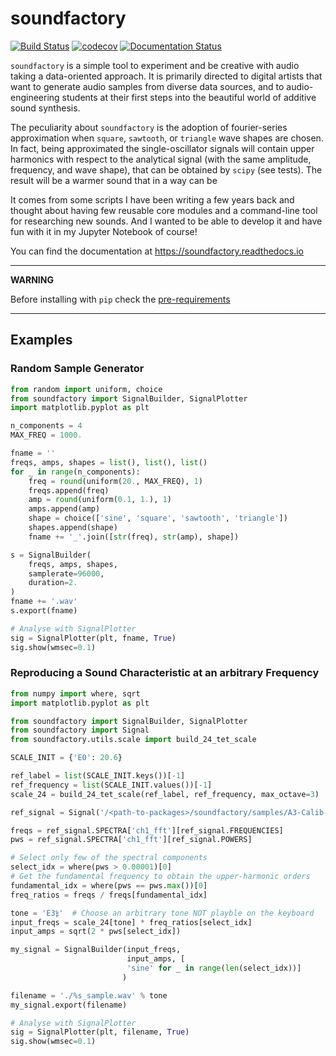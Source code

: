 # soundfactory
[![Build Status](https://travis-ci.org/babaMar/soundfactory.svg?branch=development)](https://travis-ci.org/babaMar/soundfactory)
[![codecov](https://codecov.io/gl/babaMar/soundfactory/branch/development/graph/badge.svg)](https://codecov.io/gl/babaMar/soundfactory)
[![Documentation Status](https://readthedocs.org/projects/soundfactory/badge/?version=latest)](https://soundfactory.readthedocs.io/en/latest/?badge=latest)

`soundfactory` is a simple tool to experiment and be creative with audio taking a data-oriented approach.
It is primarily directed to digital artists that want to generate audio samples
from diverse data sources, and to audio-engineering students at their first steps
into the beautiful world of additive sound synthesis.

The peculiarity about `soundfactory` is the adoption of fourier-series approximation
when `square`, `sawtooth`, or `triangle` wave shapes are chosen. In fact, being 
approximated the single-oscillator signals will contain upper harmonics with respect
to the analytical signal (with the same amplitude, frequency, and wave shape), 
that can be obtained by `scipy` (see tests). The result will be a warmer sound
that in a way can be 
 
It comes from some scripts I have been writing a few years back and thought about
having few reusable core modules and a command-line tool for researching new sounds.
And I wanted to be able to develop it and have fun with it in my Jupyter Notebook of course!

You can find the documentation at https://soundfactory.readthedocs.io

---
**WARNING**

Before installing with `pip` check the [pre-requirements](https://soundfactory.readthedocs.io/en/latest/installation.html#prerequisites)

---

## Examples
### Random Sample Generator
```python
from random import uniform, choice
from soundfactory import SignalBuilder, SignalPlotter
import matplotlib.pyplot as plt

n_components = 4
MAX_FREQ = 1000.

fname = ''
freqs, amps, shapes = list(), list(), list()
for _ in range(n_components):
    freq = round(uniform(20., MAX_FREQ), 1)
    freqs.append(freq)
    amp = round(uniform(0.1, 1.), 1)
    amps.append(amp)
    shape = choice(['sine', 'square', 'sawtooth', 'triangle'])
    shapes.append(shape)
    fname += '_'.join([str(freq), str(amp), shape])

s = SignalBuilder(
    freqs, amps, shapes,
    samplerate=96000,
    duration=2.
)
fname += '.wav'
s.export(fname)

# Analyse with SignalPlotter
sig = SignalPlotter(plt, fname, True)
sig.show(wmsec=0.1)
```

### Reproducing a Sound Characteristic at an arbitrary Frequency
```python
from numpy import where, sqrt
import matplotlib.pyplot as plt

from soundfactory import SignalBuilder, SignalPlotter
from soundfactory import Signal
from soundfactory.utils.scale import build_24_tet_scale

SCALE_INIT = {'E0': 20.6}

ref_label = list(SCALE_INIT.keys())[-1]
ref_frequency = list(SCALE_INIT.values())[-1]
scale_24 = build_24_tet_scale(ref_label, ref_frequency, max_octave=3)

ref_signal = Signal('/<path-to-packages>/soundfactory/samples/A3-Calib-220.wav')

freqs = ref_signal.SPECTRA['ch1_fft'][ref_signal.FREQUENCIES]
pws = ref_signal.SPECTRA['ch1_fft'][ref_signal.POWERS]

# Select only few of the spectral components
select_idx = where(pws > 0.00001)[0]
# Get the fundamental frequency to obtain the upper-harmonic orders
fundamental_idx = where(pws == pws.max())[0]
freq_ratios = freqs / freqs[fundamental_idx]

tone = 'E3𝄲'  # Choose an arbitrary tone NOT playble on the keyboard
input_freqs = scale_24[tone] * freq_ratios[select_idx]
input_amps = sqrt(2 * pws[select_idx])

my_signal = SignalBuilder(input_freqs,
                          input_amps, [
                          'sine' for _ in range(len(select_idx))]
                         )

filename = './%s_sample.wav' % tone
my_signal.export(filename)

# Analyse with SignalPlotter
sig = SignalPlotter(plt, filename, True)
sig.show(wmsec=0.1)

```